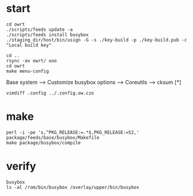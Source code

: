 <!--
Filename: dev.md
Author: Olivier Sirol <czo@free.fr>
License: GPL-2.0 (http://www.gnu.org/copyleft)
File Created: nov. 2018
Last Modified: Sunday 23 October 2022, 12:27
Edit Time: 0:05:44
-->

# start


```
cd owrt
./scripts/feeds update -a
./scripts/feeds install busybox
./staging_dir/host/bin/usign -G -s ./key-build -p ./key-build.pub -c "Local build key"
```

```
cd ..
rsync -av owrt/ ooo
cd owrt
make menu-config
```

Base system -->
Customize busybox options -->
Coreutils -->
cksum \[*\]

```
vimdiff .config ../.config.ow.czo
```

# make

```
perl -i -pe 's,^PKG_RELEASE:=.*$,PKG_RELEASE:=52,' package/feeds/base/busybox/Makefile
make package/busybox/compile
```

# verify

```
busybox
ls -al /rom/bin/busybox /overlay/upper/bin/busybox
```

